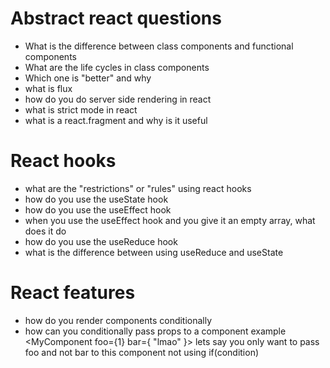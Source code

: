 # Abstract react questions

- What is the difference between class components and functional components
- What are the life cycles in class components
- Which one is "better" and why 
- what is flux
- how do you do server side rendering in react
- what is strict mode in react
- what is a react.fragment and why is it useful

# React hooks
- what are the "restrictions" or "rules" using react hooks
- how do you use the useState hook
- how do you use the useEffect hook
- when you use the useEffect hook and you give it an empty array, what does it do
- how do you use the useReduce hook
- what is the difference between using useReduce and useState

# React features
- how do you render components conditionally
- how can you conditionally pass props to a component 
  example <MyComponent foo={1} bar={ "lmao" }> lets say you only want to pass foo and not bar to this component
  not using if(condition)